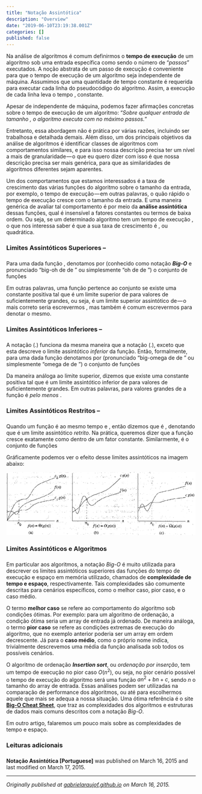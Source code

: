 ```yaml
---
title: "Notação Assintótica"
description: "Overview"
date: "2019-06-10T23:19:38.001Z"
categories: []
published: false
---
```


Na análise de algoritmos é comum definirmos o **tempo de execução** de um algoritmo sob uma entrada específica como sendo o número de “_passos_” executados. A noção abstrata de um passo de execução é conveniente para que o tempo de execução de um algoritmo seja independente de máquina. Assumimos que uma quantidade de tempo constante é requerida para executar cada linha do pseudocódigo do algoritmo. Assim, a execução de cada linha leva o tempo , constante.

Apesar de independente de máquina, podemos fazer afirmações concretas sobre o tempo de execução de um algoritmo: “_Sobre qualquer entrada de tamanho , o algoritmo executa com no máximo passos._”

Entretanto, essa abordagem não é prática por várias razões, incluindo ser trabalhosa e detalhada demais. Além disso, um dos principais objetivos da análise de algoritmos é identificar classes de algoritmos com comportamentos similares, e para isso nossa descrição precisa ter um nível a mais de granularidade — o que eu quero dizer com isso é que nossa descrição precisa ser mais genérica, para que as similaridades de algoritmos diferentes sejam aparentes.

Um dos comportamentos que estamos interessados é a taxa de crescimento das várias funções do algoritmo sobre o tamanho da entrada, por exemplo, o tempo de execução — em outras palavras, o quão rápido o tempo de execução cresce com o tamanho da entrada. E uma maneira genérica de avaliar tal comportamento é por meio da **análise assintótica** dessas funções, qual é insensível a fatores constantes ou termos de baixa ordem. Ou seja, se um determinado algoritmo tem um tempo de execução , o que nos interessa saber é que a sua taxa de crescimento é , ou quadrática.

### Limites Assintóticos Superiores –

###   

Para uma dada função , denotamos por (conhecido como notação **_Big-O_** e pronunciado “big-oh de de ” ou simplesmente “oh de de ”) o conjunto de funções

Em outras palavras, uma função pertence ao conjunto se existe uma constante positiva tal que é um limite superior de para valores de suficientemente grandes, ou seja, é um limite superior assintótico de — o mais correto seria escrevermos , mas também é comum escrevermos para denotar o mesmo.

### Limites Assintóticos Inferiores –

###   

A notação (.) funciona da mesma maneira que a notação (.), exceto que esta descreve o limite assintótico _inferior_ da função. Então, formalmente, para uma dada função denotamos por (pronunciado “big-omega de de ” ou simplesmente “omega de de ”) o conjunto de funções

Da maneira análoga ao limite superior, dizemos que existe uma constante positiva tal que é um limite assintótico inferior de para valores de suficientemente grandes. Em outras palavras, para valores grandes de a função é _pelo menos_ .

### Limites Assintóticos Restritos –

###   

Quando um função é ao mesmo tempo e , então dizemos que é , denotando que é um limite assintótico _retrito_. Na prática, queremos dizer que a função cresce exatamente como dentro de um fator constante. Similarmente, é o conjunto de funções

Gráficamente podemos ver o efeito desse limites assintóticos na imagem abaixo:

![](./asset-1.gif)

### Limites Assintóticos e Algoritmos

###   

Em particular aos algoritmos, a notação _Big-O_ é muito utilizada para descrever os limites assintóticos superiores das funções do tempo de execução e espaço em memória utilizado, chamados de **complexidade de tempo e espaço**, respectivamente. Tais complexidades são comumente descritas para cenários específicos, como o melhor caso, pior caso, e o caso médio.

O termo **melhor caso** se refere ao comportamento do algoritmo sob condições ótimas. Por exemplo: para um algoritmo de ordenação, a condição ótima seria um array de entrada já ordenado. De maneira análoga, o termo **pior caso** se refere as condições extremas de execução do algoritmo, que no exemplo anterior poderia ser um array em ordem decrescente. Já para o **caso médio**, como o próprio nome indica, trivialmente descrevemos uma média da função analisada sob todos os possíveis cenários.

O algoritmo de ordenação **_Insertion sort_**, ou _ordenação por inserção_, tem um tempo de execução no pior caso $O(n^2)$, ou seja, no pior cenário possível o tempo de execução do algoritmo será uma função $an^2 + bn + c$, sendo $n$ o tamanho do array de entrada. Essas análises podem ser utilizadas na comparação de performance dos algoritmos, ou até para escolhermos aquele que mais se adequa a nossa situação. Uma ótima referência é o site [**Big-O Cheat Sheet**](http://bigocheatsheet.com/ "Big-O Cheat Sheet"), que traz as complexidades dos algoritmos e estruturas de dados mais comuns descritos com a notação _Big-O_.

Em outro artigo, falaremos um pouco mais sobre as complexidades de tempo e espaço.

### Leituras adicionais

###   

**Notação Assintótica \[Portuguese\]** was published on March 16, 2015 and last modified on March 17, 2015.

---

_Originally published at_ [_gabrielaraujof.github.io_](http://gabrielaraujof.github.io/algorithm-analysis/notacao-assintotica/) _on March 16, 2015._
